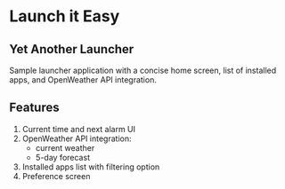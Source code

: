 # Launch it Easy

## Yet Another Launcher
Sample launcher application with a concise home screen, list of installed apps, and OpenWeather API integration.

## Features
1. Current time and next alarm UI
2. OpenWeather API integration:
    - current weather
    - 5-day forecast
3. Installed apps list with filtering option
4. Preference screen
